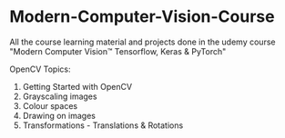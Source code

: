 # Modern-Computer-Vision-Course
All the course learning material and projects done in the udemy course "Modern Computer Vision™ Tensorflow, Keras &amp; PyTorch"


OpenCV Topics:
1. Getting Started with OpenCV
2. Grayscaling images
3. Colour spaces
4. Drawing on images
5. Transformations - Translations & Rotations
